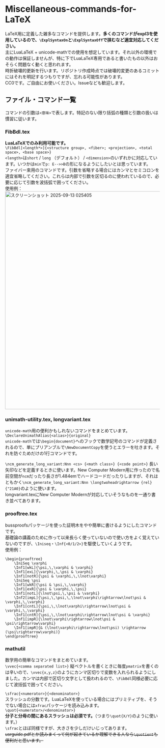 # Miscellaneous-commands-for-LaTeX
LaTeX用に定義した雑多なコマンドを提供します。**多くのコマンドがexpl3を使用しているので、`\ExplSyntaxOn`と`\ExplSyntaxOff`で挟むなど適宜対応してください。**  
主にLuaLaTeX + unicode-mathでの使用を想定しています。それ以外の環境での動作は保証しませんが、特に下でLuaLaTeX専用であると書いたもの以外はおそらく問題なく動くと思われます。  
時折破壊的更新を行います。リポジトリ作成時点では破壊的変更のあるコミットにはそれを明記するつもりですが、忘れる可能性があります。  
CC0です。ご自由にお使いください。Issueなども歓迎します。

## ファイル・コマンド一覧
コマンドの引数は`<意味>`で表します。特記のない限り括弧の種類と引数の扱いは慣習に従います。

### FibBdl.tex
**LuaLaTeXでのみ利用可能です。**  
```\FibBdl[<length*>]{<structure group>, <fiber>; <projection>, <total space>, <base space>}```  
`<length>`は`short` / `long` （デフォルト） / `<dimension>`のいずれかに対応しています。いつかは`min`で`p: E-->>B`の形になるようにしたいとは思っています。  
ファイバー束用のコマンドです。引数を省略する場合にはカンマとセミコロンを適宜省略してください。これらは内部で引数を区切るのに使われているので、必要に応じて引数を波括弧で囲ってください。  
使用例：  
<img width="1498" height="710" alt="スクリーンショット 2025-09-13 025405" src="https://github.com/user-attachments/assets/1c092383-63c4-40e6-97c5-58144fdbe4d5" />

### unimath-utility.tex, longvariant.tex
`unicode-math`用の便利かもしれないコマンドをまとめています。  
```\DeclareUnimathAlias{<alias>}{original}```  
`unicode-math`では`\begin{document}`へのフックで数学記号のコマンドが定義されるので、単にプリアンブルで`\NewDocumentCopy`を使うとエラーを吐きます。それを防ぐためだけの1行コマンドです。  
  
```\ncm_generate_long_variant:Nnn <cs> {<math class>} {<code point>}```
長い矢印などを定義するときに使います。New Computer Modern用に作ったので名前空間が`ncm`だったり長さが1.484emでハードコードだったりしますが、それはともかく`\ncm_generate_long_variant:Nnn \longtwoheadrightarrow {rel} {"21A0}`のように使います。  
longvariant.texにNew Computer Modernが対応していそうなものを一通り書き並べてあります。

### prooftree.tex
bussproofsパッケージを使った証明木をやや簡単に書けるようにしたコマンドです。  
基礎論の講義のために作って以来長らく使っていないので使い方をよく覚えていないのですが、`\Iniseq`・`\Inf{<0/1/2>}`を駆使していくようです。  
使用例：
```
\begin{prooftree}
	\IniSeq \varphi
	\Inf1[wkL]{\psi,\,\varphi & \varphi}
	\Inf1[exL]{\varphi,\,\psi & \varphi}
	\Inf1[notR]{\psi & \varphi,\,\lnot\varphi}
	\IniSeq \psi
	\Inf1[wkR]{\psi & \psi,\,\varphi}
	\Inf1[exR]{\psi & \varphi,\,\psi}
	\Inf1[notL]{\lnot\psi,\,\psi & \varphi}
	\Inf2[impL]{\psi,\,\psi,\,\lnot\varphi\rightarrow\lnot\psi & \varphi,\,\varphi}
	\Inf1[cntL]{\psi,\,\lnot\varphi\rightarrow\lnot\psi & \varphi,\,\varphi}
	\Inf1[cntR]{\psi,\,\lnot\varphi\rightarrow\lnot\psi & \varphi}
	\Inf1[impR]{\lnot\varphi\rightarrow\lnot\psi & \psi\rightarrow\varphi}
	\Inf1[impR]{& (\lnot\varphi\rightarrow\lnot\psi) \rightarrow (\psi\rightarrow\varphi)}
\end{prooftree}
```

### mathutil
数学用の簡単なコマンドをまとめています。  
`\vvec{<comma separated list>}`
縦ベクトルを書くときに毎度`pmatrix`を書くのは辛いので、`\vvec{x,y,z}`のようにカンマ区切りで変数を入れられるようにしました。カンマは内部で区切り文字として扱われるので、`\FibBdl`同様必要に応じて波括弧で囲ってください。  
  
`\sfrac{<numerator>}{<denominator>}`  
スラッシュの分数です。LuaLaTeXを使っている場合にはプリミティブを、そうでない場合には`xfrac`パッケージを読み込みます。  
`\quot{<numerator>/<denominator>}`  
**分子と分母の間にあるスラッシュは必須です。**（つまり`\quot{X/Y}`のように使います。）  
`\sfrac`とほぼ同様ですが、大きさを少しだけいじってあります。  
<s>usrguide.pdfとか読みまくって何が起きているか理解できる人なら`\quotient`も便利だと思います。</s>